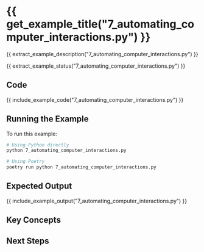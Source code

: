 # {{ get_example_title("7_automating_computer_interactions.py") }}

{{ extract_example_description("7_automating_computer_interactions.py") }}

{{ extract_example_status("7_automating_computer_interactions.py") }}

## Code

{{ include_example_code("7_automating_computer_interactions.py") }}

## Running the Example

To run this example:

```bash
# Using Python directly
python 7_automating_computer_interactions.py

# Using Poetry
poetry run python 7_automating_computer_interactions.py
```

## Expected Output

{{ include_example_output("7_automating_computer_interactions.py") }}

## Key Concepts

<!-- This section should be manually filled in with key concepts demonstrated by the example -->

## Next Steps

<!-- This section should be manually filled in with links to related examples or documentation --> 
